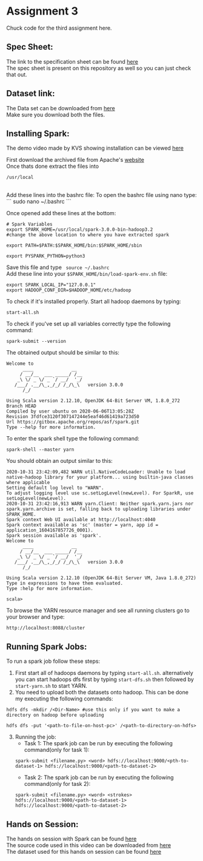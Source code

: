 # Assignment 3
Chuck code for the third assignment here.

## Spec Sheet:
The link to the specification sheet can be found [here](https://forum.pesu.io/uploads/short-url/potTewXPT3ETwqWvNvwQdHW35WJ.pdf)
<br>
The spec sheet is present on this repository as well so you can just check that out. 

## Dataset link:
The Data set can be downloaded from [here](https://drive.google.com/drive/folders/1gRKrDTdjMHwwaWfesPGw76xHyUZTVIJl)
<br>
Make sure you download both the files.

## Installing Spark:
The demo video made by KVS showing installation can be viewed [here](https://vimeo.com/459271132/18111a409c)

First download the archived file from Apache's [website](https://www.apache.org/dyn/closer.lua/spark/spark-3.0.0/spark-3.0.0-bin-hadoop3.2.tgz)
<br>
Once thats done extract the files into 
```
/usr/local
```
<br>
Add these lines into the bashrc file:
To open the bashrc file using nano type:
```
sudo nano ~/.bashrc
```

Once opened add these lines at the bottom:
```
# Spark Variables
export SPARK_HOME=/usr/local/spark-3.0.0-bin-hadoop3.2
#change the above location to where you have extracted spark 

export PATH=$PATH:$SPARK_HOME/bin:$SPARK_HOME/sbin

export PYSPARK_PYTHON=python3
```
Save this file and type ``` source ~/.bashrc```
<br>
Add these line into your ```$SPARK_HOME/bin/load-spark-env.sh``` file:
```
export SPARK_LOCAL_IP="127.0.0.1"
export HADOOP_CONF_DIR=$HADOOP_HOME/etc/hadoop
```

To check if it's installed properly. Start all hadoop daemons by typing:
```
start-all.sh
```

To check if you've set up all variables correctly type the following command:
```
spark-submit --version
```

The obtained output should be similar to this:
```
Welcome to
      ____              __
     / __/__  ___ _____/ /__
    _\ \/ _ \/ _ `/ __/  '_/
   /___/ .__/\_,_/_/ /_/\_\   version 3.0.0
      /_/
                        
Using Scala version 2.12.10, OpenJDK 64-Bit Server VM, 1.8.0_272
Branch HEAD
Compiled by user ubuntu on 2020-06-06T13:05:28Z
Revision 3fdfce3120f307147244e5eaf46d61419a723d50
Url https://gitbox.apache.org/repos/asf/spark.git
Type --help for more information.
```
To enter the spark shell type the following command:
```
spark-shell --master yarn 
```
You should obtain an output similar to this:

```
2020-10-31 23:42:09,482 WARN util.NativeCodeLoader: Unable to load native-hadoop library for your platform... using builtin-java classes where applicable
Setting default log level to "WARN".
To adjust logging level use sc.setLogLevel(newLevel). For SparkR, use setLogLevel(newLevel).
2020-10-31 23:42:16,913 WARN yarn.Client: Neither spark.yarn.jars nor spark.yarn.archive is set, falling back to uploading libraries under SPARK_HOME.
Spark context Web UI available at http://localhost:4040
Spark context available as 'sc' (master = yarn, app id = application_1604167857726_0001).
Spark session available as 'spark'.
Welcome to
      ____              __
     / __/__  ___ _____/ /__
    _\ \/ _ \/ _ `/ __/  '_/
   /___/ .__/\_,_/_/ /_/\_\   version 3.0.0
      /_/
         
Using Scala version 2.12.10 (OpenJDK 64-Bit Server VM, Java 1.8.0_272)
Type in expressions to have them evaluated.
Type :help for more information.

scala> 

```
To browse the YARN resource manager and see all running clusters go to your browser and type:
```
http://localhost:8088/cluster
```
## Running Spark Jobs:
To run a spark job follow these steps:
1. First start all of hadoops daemons by typing ```start-all.sh```. 
alternatively you can start hadoops dfs first by typing ```start-dfs.sh``` then followed by ```start-yarn.sh``` to start YARN.
2. You need to upload both the datasets onto hadoop. This can be done my executing the following commands:
```
hdfs dfs -mkdir /<Dir-Name> #use this only if you want to make a directory on hadoop before uploading

hdfs dfs -put '<path-to-file-on-host-pc>' /<path-to-directory-on-hdfs>
```
3. Running the job:
      * Task 1: The spark job can be run by executing the following command(only for task 1):
      ```
      spark-submit <filename.py> <word> hdfs://localhost:9000/<pth-to-dataset-1> hdfs://localhost:9000/<path-to-dataset-2>
      ```
      * Task 2: The spark job can be run by executing the following command(only for task 2):
      ```
      spark-submit <filename.py> <word> <strokes> hdfs://localhost:9000/<path-to-dataset-1> hdfs://localhost:9000/<path-to-dataset-2>
      ```
## Hands on Session:
The hands on session with Spark can be found [here](https://vimeo.com/459272013/f8197d7732)
<br>
The source code used in this video can be downloaded from [here](https://drive.google.com/file/d/1dSqOgDfDjCzGPkBfW8nN5krfInGC_PvV/view)
<br> 
The dataset used for this hands on session can be found [here](https://drive.google.com/file/d/1Ei6JZ7SF5ze00xsKPU9EHKGzxR3c3uCm/view)
